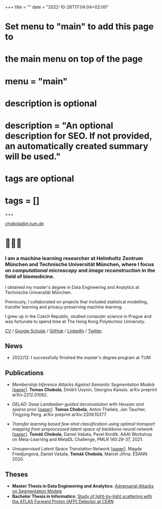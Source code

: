 +++
title = ""
date = "2022-10-28T17:04:04+02:00"

#
# Set menu to "main" to add this page to
# the main menu on top of the page
#
# menu = "main"

#
# description is optional
#
# description = "An optional description for SEO. If not provided, an automatically created summary will be used."

#
# tags are optional
#
# tags = []
+++

<!-- ### I am a PhD student at TU Munich and Helmholtz Zentrum München.  -->

[chobola@in.tum.de](mailto:chobola@in.tum.de)

# 👋👨‍💻

### I am a machine learning researcher at Helmholtz Zentrum München and Technische Universität München, where I focus on *computational microscopy* and *image reconstruction* in the field of biomedicine.

I obtained my master's degree in Data Engineering and Analytics at Technische Universität München.

Previously, I collaborated on projects that included statistical modelling, transfer learning and privacy-preserving machine learning.

I grew up in the Czech Republic, studied computer science in Prague and was fortunate to spend time at The Hong Kong Polytechnic University.

[CV](https://drive.google.com/file/d/1XsdEzw--F6xwcBDCA2fZ7OlUeGQkRU2b/view?usp=sharing) / [Google Scholar](https://scholar.google.com/citations?user=KoL2wdQAAAAJ) / [GitHub](https://www.github.com/ctom2/) / [LinkedIn](https://www.linkedin.com/in/tchobola/) / [Twitter](https://www.twitter.com/ifelsetom/)


## News

- 2022/12: I successfully finished the master's degree program at TUM


## Publications
- *Membership Inference Attacks Against Semantic Segmentation Models* \[[paper](https://arxiv.org/abs/2212.01082)\]. **Tomas Chobola**, Dmitrii Usynin, Georgios Kaissis. arXiv preprint arXiv:2212.01082.

- *DELAD: Deep Landweber-guided deconvolution with Hessian and sparse prior* \[[paper](https://arxiv.org/abs/2209.15377)\]. **Tomas Chobola**, Anton Theileis, Jan Taucher, Tingying Peng. arXiv preprint arXiv:2209.15377.

- *Transfer learning based few-shot classification using optimal transport mapping from preprocessed latent space of backbone neural network* \[[paper](https://proceedings.mlr.press/v140/chobola21a.html)\]. **Tomáš Chobola**, Daniel Vašata, Pavel Kordík. AAAI Workshop on Meta-Learning and MetaDL Challenge, PMLR 140:29-37, 2021.

- *Unsupervised Latent Space Translation Network* \[[paper](https://arxiv.org/abs/2003.09149)\]. Magda Friedjungová, Daniel Vašata, **Tomáš Chobola**, Marcel Jiřina. ESANN 2020.

## Theses

- **Master Thesis in Data Engineering and Analytics:** [Adversarial Attacks on Segmentation Models](https://github.com/ctom2/seg-mia)
- **Bachelor Thesis in Informatics:** [Study of light-by-light scattering with the ATLAS Forward Proton (AFP) Detector at CERN](https://inspirehep.net/files/7bacef0004ceec8cbec2e61a4ecaa00f)